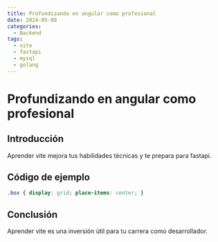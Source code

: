 ```yaml
---
title: Profundizando en angular como profesional
date: 2024-05-08
categories:
  - Backend
tags:
  - vite
  - fastapi
  - mysql
  - golang
---
```


# Profundizando en angular como profesional

## Introducción

Aprender vite mejora tus habilidades técnicas y te prepara para fastapi.

## Código de ejemplo

```css
.box { display: grid; place-items: center; }
```

## Conclusión

Aprender vite es una inversión útil para tu carrera como desarrollador.
